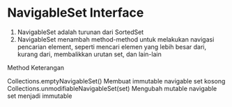 # NavigableSet Interface

1. NavigableSet adalah turunan dari SortedSet
2. NavigableSet menambah method-method untuk melakukan navigasi pencarian element, seperti mencari elemen yang lebih besar dari, kurang dari, membalikkan urutan set, dan lain-lain


Method                                      Keterangan

Collections.emptyNavigableSet()             Membuat immutable navigable set kosong
Collections.unmodifiableNavigableSet(set)   Mengubah mutable navigable set menjadi immutable


